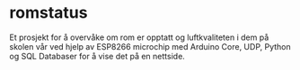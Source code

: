# romstatus
Et prosjekt for å overvåke om rom er opptatt og luftkvaliteten i dem på skolen vår ved hjelp av ESP8266 microchip med Arduino Core, UDP, Python og SQL Databaser for å vise det på en nettside.
